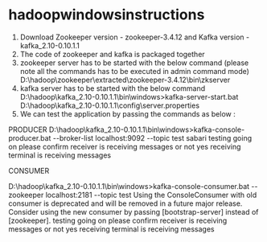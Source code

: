# hadoopwindowsinstructions

1. Download Zookeeper version - zookeeper-3.4.12 and Kafka version - kafka_2.10-0.10.1.1
2. The code of zookeeper and kafka is packaged together
3. zookeeper server has to be started with the below command (please note all the commands has to be executed in admin command mode)
	D:\hadoop\zookeeper\extracted\zookeeper-3.4.12\bin\zkserver
4. kafka server has to be started with the below command
	D:\hadoop\kafka_2.10-0.10.1.1\bin\windows>kafka-server-start.bat D:\hadoop\kafka_2.10-0.10.1.1\config\server.properties
5. We can test the application by passing the commands as below : 

PRODUCER 
D:\hadoop\kafka_2.10-0.10.1.1\bin\windows>kafka-console-producer.bat --broker-list localhost:9092 --topic test
sabari
testing
going on
please confirm
receiver is
receiving messages
or not
yes
receiving terminal is receiving messages

CONSUMER 

D:\hadoop\kafka_2.10-0.10.1.1\bin\windows>kafka-console-consumer.bat --zookeeper localhost:2181 --topic test
Using the ConsoleConsumer with old consumer is deprecated and will be removed in a future major release. Consider using the new consumer by passing [bootstrap-server] instead of [zookeeper].
testing
going on
please confirm
receiver is
receiving messages
or not
yes
receiving terminal is receiving messages
